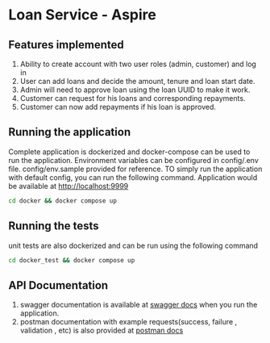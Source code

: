 # Loan Service - Aspire

## Features implemented

1. Ability to create account with two user roles (admin, customer) and log in
2. User can add loans and decide the amount, tenure and loan start date.
3. Admin will need to approve loan using the loan UUID to make it work.
4. Customer can request for his loans and corresponding repayments.
5. Customer can now add repayments if his loan is approved.





## Running the application

Complete application is dockerized and docker-compose can be used to run the application.
Environment variables can be configured in config/.env file. config/env.sample provided for reference.
TO simply run the application with default config, you can run the following command.
Application would be available at [http://localhost:9999](http://localhost:9999)

```bash
cd docker && docker compose up
```

## Running the tests

unit tests are also dockerized and can be run using the following command

```bash
cd docker_test && docker compose up
```

## API Documentation

1. swagger documentation is available at [swagger docs](http://localhost:9999/docs) when you run the application.
2. postman documentation with example requests(success, failure , validation , etc) is also provided
   at [postman docs](https://api.postman.com/collections/8409262-fdea59ae-38a4-4ee8-b2e0-c2c88db9f4f5?access_key=PMAT-01GZ97NKWANAHXVAYF034MAJVC)
